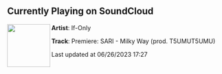 ## Currently Playing on SoundCloud

[<img align="left" width="100" src="https://i1.sndcdn.com/artworks-qT1EFuAWeOpSayrb-Z7ZVyA-t500x500.jpg">](https://soundcloud.com/theonlyifonly/premiere-sari-milky-way-prod-t5umut5umu)

**Artist**: If-Only 

**Track**: Premiere: SARI - Milky Way (prod. T5UMUT5UMU)

Last updated at 06/26/2023 17:27
